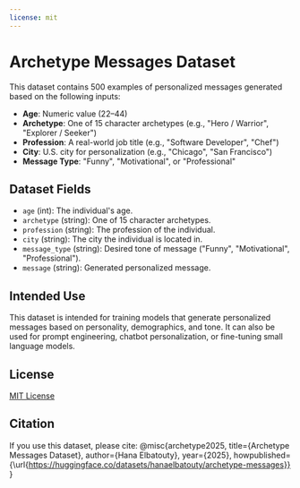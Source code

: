 ```yaml
---
license: mit
---
```

# Archetype Messages Dataset

This dataset contains 500 examples of personalized messages generated based on the following inputs:

- **Age**: Numeric value (22–44)
- **Archetype**: One of 15 character archetypes (e.g., "Hero / Warrior", "Explorer / Seeker")
- **Profession**: A real-world job title (e.g., "Software Developer", "Chef")
- **City**: U.S. city for personalization (e.g., "Chicago", "San Francisco")
- **Message Type**: "Funny", "Motivational", or "Professional"

## Dataset Fields

- `age` (int): The individual's age.
- `archetype` (string): One of 15 character archetypes.
- `profession` (string): The profession of the individual.
- `city` (string): The city the individual is located in.
- `message_type` (string): Desired tone of message ("Funny", "Motivational", "Professional").
- `message` (string): Generated personalized message.

## Intended Use

This dataset is intended for training models that generate personalized messages based on personality, demographics, and tone. It can also be used for prompt engineering, chatbot personalization, or fine-tuning small language models.

## License

[MIT License](https://opensource.org/licenses/MIT)

## Citation

If you use this dataset, please cite:
@misc{archetype2025,
title={Archetype Messages Dataset},
author={Hana Elbatouty},
year={2025},
howpublished={\url{https://huggingface.co/datasets/hanaelbatouty/archetype-messages}}
}


